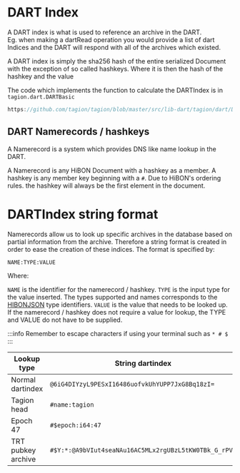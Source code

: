# DART Index

A DART index is what is used to reference an archive in the DART.  
Eg. when making a dartRead operation you would provide a list of dart Indices and the DART will respond with all of the archives which existed.

A DART index is simply the sha256 hash of the entire serialized Document with the exception of so called hashkeys. Where it is then the hash of the hashkey and the value

The code which implements the function to calculate the DARTIndex is in `tagion.dart.DARTBasic`

```d reference
https://github.com/tagion/tagion/blob/master/src/lib-dart/tagion/dart/DARTBasic.d#L39-L58
```

## DART Namerecords / hashkeys

A Namerecord is a system which provides DNS like name lookup in the DART.

A Namerecord is any HiBON Document with a hashkey as a member.
A hashkey is any member key beginning with a `#`.
Due to HiBON's ordering rules. the hashkey will always be the first element in the document.


# DARTIndex string format
Namerecords allow us to look up specific archives in the database based on partial information from the archive. Therefore a string format is created in order to ease the creation of these indices. The format is specified by:

```
NAME:TYPE:VALUE
```

Where:

`NAME` is the identifier for the namerecord / hashkey. 
`TYPE` is the input type for the value inserted. The types supported and names corresponds to the [HIBONJSON](https://www.hibon.org/posts/hibonjson/) type identifiers.
`VALUE` is the value that needs to be looked up. If the namerecord / hashkey does not require a value for lookup, the TYPE and VALUE do not have to be supplied. 

:::info
Remember to escape characters if using your terminal such as `* # $`
:::

| Lookup type       | String dartindex                                      |
| ----------------- | ----------------------------------------------------- |
| Normal dartindex  | `@6iG4DIYzyL9PESxI16486uofvkUhYUPP7JxG8Bq18zI=`       |
| Tagion head       | `#name:tagion`                                        |
| Epoch 47          | `#$epoch:i64:47`                                      |
| TRT pubkey archive| `#$Y:*:@A9bVIut4seaNAu16AC5MLx2rgUBzL5tKW0TBk_G_rPVY` |
